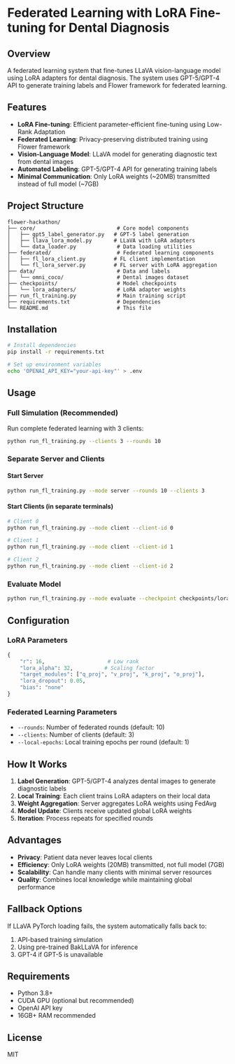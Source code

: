 # Federated Learning with LoRA Fine-tuning for Dental Diagnosis

## Overview

A federated learning system that fine-tunes LLaVA vision-language model using LoRA adapters for dental diagnosis. The system uses GPT-5/GPT-4 API to generate training labels and Flower framework for federated learning.

## Features

- **LoRA Fine-tuning**: Efficient parameter-efficient fine-tuning using Low-Rank Adaptation
- **Federated Learning**: Privacy-preserving distributed training using Flower framework
- **Vision-Language Model**: LLaVA model for generating diagnostic text from dental images
- **Automated Labeling**: GPT-5/GPT-4 API for generating training labels
- **Minimal Communication**: Only LoRA weights (~20MB) transmitted instead of full model (~7GB)

## Project Structure

```
flower-hackathon/
├── core/                          # Core model components
│   ├── gpt5_label_generator.py   # GPT-5 label generation
│   ├── llava_lora_model.py       # LLaVA with LoRA adapters
│   └── data_loader.py             # Data loading utilities
├── federated/                     # Federated learning components
│   ├── fl_lora_client.py         # FL client implementation
│   └── fl_lora_server.py         # FL server with LoRA aggregation
├── data/                          # Data and labels
│   └── omni_coco/                 # Dental images dataset
├── checkpoints/                   # Model checkpoints
│   └── lora_adapters/             # LoRA adapter weights
├── run_fl_training.py             # Main training script
├── requirements.txt               # Dependencies
└── README.md                      # This file
```

## Installation

```bash
# Install dependencies
pip install -r requirements.txt

# Set up environment variables
echo 'OPENAI_API_KEY="your-api-key"' > .env
```

## Usage

### Full Simulation (Recommended)

Run complete federated learning with 3 clients:

```bash
python run_fl_training.py --clients 3 --rounds 10
```

### Separate Server and Clients

#### Start Server
```bash
python run_fl_training.py --mode server --rounds 10 --clients 3
```

#### Start Clients (in separate terminals)
```bash
# Client 0
python run_fl_training.py --mode client --client-id 0

# Client 1
python run_fl_training.py --mode client --client-id 1

# Client 2
python run_fl_training.py --mode client --client-id 2
```

### Evaluate Model

```bash
python run_fl_training.py --mode evaluate --checkpoint checkpoints/lora_adapters/final
```

## Configuration

### LoRA Parameters
```python
{
    "r": 16,                    # Low rank
    "lora_alpha": 32,          # Scaling factor
    "target_modules": ["q_proj", "v_proj", "k_proj", "o_proj"],
    "lora_dropout": 0.05,
    "bias": "none"
}
```

### Federated Learning Parameters
- `--rounds`: Number of federated rounds (default: 10)
- `--clients`: Number of clients (default: 3)
- `--local-epochs`: Local training epochs per round (default: 1)

## How It Works

1. **Label Generation**: GPT-5/GPT-4 analyzes dental images to generate diagnostic labels
2. **Local Training**: Each client trains LoRA adapters on their local data
3. **Weight Aggregation**: Server aggregates LoRA weights using FedAvg
4. **Model Update**: Clients receive updated global LoRA weights
5. **Iteration**: Process repeats for specified rounds

## Advantages

- **Privacy**: Patient data never leaves local clients
- **Efficiency**: Only LoRA weights (20MB) transmitted, not full model (7GB)
- **Scalability**: Can handle many clients with minimal server resources
- **Quality**: Combines local knowledge while maintaining global performance

## Fallback Options

If LLaVA PyTorch loading fails, the system automatically falls back to:
1. API-based training simulation
2. Using pre-trained BakLLaVA for inference
3. GPT-4 if GPT-5 is unavailable

## Requirements

- Python 3.8+
- CUDA GPU (optional but recommended)
- OpenAI API key
- 16GB+ RAM recommended

## License

MIT